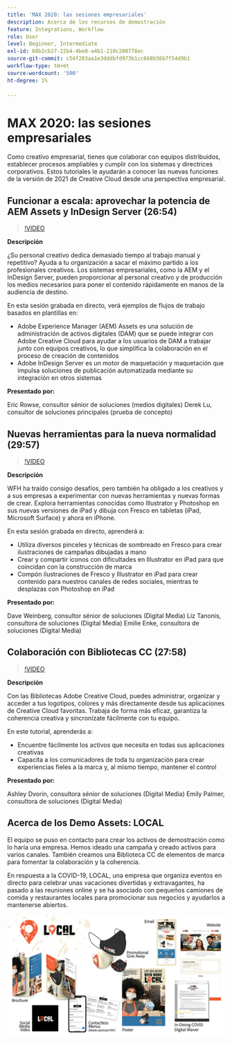 ```yaml
---
title: 'MAX 2020: las sesiones empresariales'
description: Acerca de los recursos de demostración
feature: Integrations, Workflow
role: User
level: Beginner, Intermediate
exl-id: 68b2cb27-22b4-4be0-a4b1-210c208778ec
source-git-commit: c54f203aa1e3dddbfd973b1cc668b56b7f54d9b1
workflow-type: tm+mt
source-wordcount: '500'
ht-degree: 1%

---
```


# MAX 2020: las sesiones empresariales

Como creativo empresarial, tienes que colaborar con equipos distribuidos, establecer procesos ampliables y cumplir con los sistemas y directrices corporativos. Estos tutoriales le ayudarán a conocer las nuevas funciones de la versión de 2021 de Creative Cloud desde una perspectiva empresarial.

## Funcionar a escala: aprovechar la potencia de AEM Assets y InDesign Server (26:54)

>[!VIDEO](https://video.tv.adobe.com/v/327112?hidetitle=true)

**Descripción**

¿Su personal creativo dedica demasiado tiempo al trabajo manual y repetitivo? Ayuda a tu organización a sacar el máximo partido a los profesionales creativos. Los sistemas empresariales, como la AEM y el InDesign Server, pueden proporcionar al personal creativo y de producción los medios necesarios para poner el contenido rápidamente en manos de la audiencia de destino.

En esta sesión grabada en directo, verá ejemplos de flujos de trabajo basados en plantillas en:
* Adobe Experience Manager (AEM) Assets es una solución de administración de activos digitales (DAM) que se puede integrar con Adobe Creative Cloud para ayudar a los usuarios de DAM a trabajar junto con equipos creativos, lo que simplifica la colaboración en el proceso de creación de contenidos
* Adobe InDesign Server es un motor de maquetación y maquetación que impulsa soluciones de publicación automatizada mediante su integración en otros sistemas

**Presentado por:**

Eric Rowse, consultor sénior de soluciones (medios digitales) Derek Lu, consultor de soluciones principales (prueba de concepto)

## Nuevas herramientas para la nueva normalidad (29:57)

>[!VIDEO](https://video.tv.adobe.com/v/328232?hidetitle=true)

**Descripción**

WFH ha traído consigo desafíos, pero también ha obligado a los creativos y a sus empresas a experimentar con nuevas herramientas y nuevas formas de crear. Explora herramientas conocidas como Illustrator y Photoshop en sus nuevas versiones de iPad y dibuja con Fresco en tabletas (iPad, Microsoft Surface) y ahora en iPhone.

En esta sesión grabada en directo, aprenderá a:
* Utiliza diversos pinceles y técnicas de sombreado en Fresco para crear ilustraciones de campañas dibujadas a mano
* Crear y compartir iconos con dificultades en Illustrator en iPad para que coincidan con la construcción de marca
* Compón ilustraciones de Fresco y Illustrator en iPad para crear contenido para nuestros canales de redes sociales, mientras te desplazas con Photoshop en iPad

**Presentado por:**

Dave Weinberg, consultor sénior de soluciones (Digital Media) Liz Tanonis, consultora de soluciones (Digital Media) Emilie Enke, consultora de soluciones (Digital Media)

## Colaboración con Bibliotecas CC (27:58)

>[!VIDEO](https://video.tv.adobe.com/v/328199?hidetitle=true)

**Descripción**

Con las Bibliotecas Adobe Creative Cloud, puedes administrar, organizar y acceder a tus logotipos, colores y más directamente desde tus aplicaciones de Creative Cloud favoritas. Trabaja de forma más eficaz, garantiza la coherencia creativa y sincronízate fácilmente con tu equipo.

En este tutorial, aprenderás a:
* Encuentre fácilmente los activos que necesita en todas sus aplicaciones creativas
* Capacita a los comunicadores de toda tu organización para crear experiencias fieles a la marca y, al mismo tiempo, mantener el control

**Presentado por:**

Ashley Dvorin, consultora sénior de soluciones (Digital Media) Emily Palmer, consultora de soluciones (Digital Media)

## Acerca de los Demo Assets: LOCAL

El equipo se puso en contacto para crear los activos de demostración como lo haría una empresa. Hemos ideado una campaña y creado activos para varios canales. También creamos una Biblioteca CC de elementos de marca para fomentar la colaboración y la coherencia.

En respuesta a la COVID-19, LOCAL, una empresa que organiza eventos en directo para celebrar unas vacaciones divertidas y extravagantes, ha pasado a las reuniones online y se ha asociado con pequeños camiones de comida y restaurantes locales para promocionar sus negocios y ayudarlos a mantenerse abiertos.

![Recursos de demostración LOCALES](../assets/demo_local_assets-WIP-v1.jpg)
